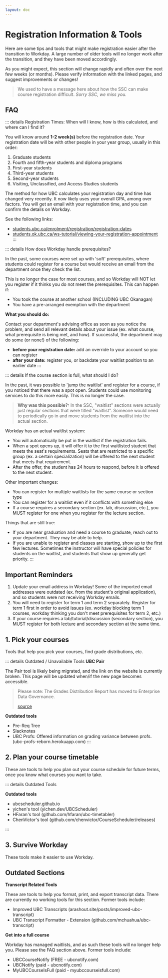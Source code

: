 ```yaml
---
layout: doc
---
```


# Registration Information & Tools

Here are some tips and tools that might make registration easier after the transition to Workday. A large number of older tools will no longer work after the transition, and they have been moved accordingly.

As you might expect, this section will change rapidly and often over the next few weeks (or months). Please verify information with the linked pages, and suggest improvements or changes!

> We used to have a message here about how the SSC can make course registration difficult. *Sorry SSC, we miss you.*

## FAQ

::: details Registration Times: When will I know, how is this calculated, and where can I find it?

You will know around **1-2 week(s)** before the registration date. Your registration date will be with other people in your year group, usually in this order:

1. Graduate students
2. Fourth and fifth-year students and diploma programs
3. First-year students
4. Third-year students
5. Second-year students
6. Visiting, Unclassified, and Access Studies students

The method for how UBC calculates your registration day and time has changed very recently. It now likely uses your overall GPA, among over factors. You will get an email with your registration time, and you can confirm the details on Workday. 

See the following links:

- [students.ubc.ca/enrolment/registration/registration-dates](https://students.ubc.ca/enrolment/registration/registration-dates)
- [students.ok.ubc.ca/ws-tutorial/viewing-your-registration-appointment](https://students.ok.ubc.ca/ws-tutorial/viewing-your-registration-appointment/)
:::

::: details How does Workday handle prerequisites?

In the past, some courses were set up with 'soft' prerequisites, where students could register for a course but would receive an email from the department once they check the list. 

This is no longer the case for most courses, and so Workday will NOT let you register if it thinks you do not meet the prerequisites. This can happen if:

- You took the course at another school (INCLUDING UBC Okanagan)
- You have a pre-arranged exemption with the department

**What you should do:** 

Contact your department's advising office as soon as you notice the problem, and send all relevant details about your issue (ex. what course, what prerequisite is being met, and how). If successful, the department may do some (or none!) of the following:

- **before your registration date:** add an override to your account so you can register
- **after your date:** register you, or backdate your waitlist position to an earlier date
:::

::: details If the course section is full, what should I do?

In the past, it was possible to 'jump the waitlist' and register for a course, if you noticed that there was a spot open. Students could use monitoring services to do this more easily. This is no longer the case.

> **Why was this possible?:** In the SSC, "waitlist" sections were actually just regular sections that were titled "waitlist". Someone would need to periodically go in and move students from the waitlist into the actual section.

Workday has an actual waitlist system:

- You will automatically be put in the waitlist if the registration fails.
- When a spot opens up, it will offer it to the first waitlisted student that meets the seat's requirements. Seats that are restricted to a specific group (ex. a certain specialization) will be offered to the next student that meets that requirement.
- After the offer, the student has 24 hours to respond, before it is offered to the next student.

Other important changes:

- You can register for multiple waitlists for the same course or section type
- You can register for a waitlist even if it conflicts with something else
- If a course requires a secondary section (ex. lab, discussion, etc.), you MUST register for one when you register for the lecture section.

Things that are still true:

- If you are near graduation and need a course to graduate, reach out to your department. They may be able to help.
- If you are unable to register and classes are starting, show up to the first few lectures. Sometimes the instructor will have special policies for students on the waitlist, and students that show up generally get priority.
:::


## Important Reminders

1. Update your email address in Workday! Some of the imported email addresses were outdated (ex. from the student's original application), and so students were not receiving Workday emails.
2. You will need to register for term 1 and term 2 separately. Register for term 1 first in order to avoid issues (ex. workday blocking term 1 courses, workday thinking you don't meet prerequisites for term 2, etc.)
3. If your course requires a lab/tutorial/discussion (secondary section), you MUST register for both lecture and secondary section at the same time.




## 1. Pick your courses

Tools that help you pick your courses, find grade distributions, etc.

<CardContainer>
<Card 
    title="UBCGrades.com"
    image="/img/card-tools.jpg"
    description="This site lets you see past grade distributions for courses. You can use it to judge difficulty, or see how grades changed between each sections or year."
    link="https://ubcgrades.com"
    :tags="['Course Difficulty', 'GPA']"
/>
<Card 
    title="RateMyProf"
    image="https://www.ratemyprofessors.com/static/media/meta-no-thumbs.16c7cf81.png"
    description="Some courses will specify who is teaching, and this tool lets you read past reviews."
    link="http://www.ratemyprofessors.com/campusRatings.jsp?sid=1413"
    :tags="['Course Difficulty', 'Instructors']"
/>
<Card 
    title="UBC Profs Search"
    image="/img/card-tools.jpg"
    description="Shows what courses (and UBCGrades links to those courses) that a prof has taught in the past. Useful for finding the past grade distributions or research interests of a certain prof."
    link="https://profsearch.randyzhu.com"
    :tags="['Course Difficulty', 'Instructors']"
/>
<Card 
    title="UBCExplorer.io"
    image="/img/card-tools.jpg"
    description="This tool should let you see all course prereqs/coreqs and dependencies. (unverified)"
    link="https://ubcexplorer.io/"
    :tags="['Planning', 'Prerequisites']"
/>
<Card 
    title="UBC Pair"
    image="/img/card-tools.jpg"
    description="Official UBC grade distribution tool, which is more accurate but harder to use. You will need ot access using your UBC VPN, or use it on campus."
    :tags="['Course Difficulty', 'GPA']"
    disabled=true
/>
</CardContainer>

::: details Outdated / Unavailable Tools
**UBC Pair**

The Pair tool is likely being migrated, and the link on the website is currently broken. This page will be updated when/if the new page becomes accessible.

> Please note: The Grades Distribution Report has moved to Enterprise Data Governance.
> 
> [source](https://pair.ubc.ca/student-data-analytics/performance/)

**Outdated tools**

- Pre-Req Tree
- Slacknotes
- UBC Profs: Offered information on grading variance between profs. (ubc-profs-reborn.herokuapp.com)
:::


## 2. Plan your course timetable

These are tools to help you plan out your course schedule for future terms, once you know what courses you want to take.

<CardContainer>
<Card 
    title="UBCScheduler"
    image="/img/card-tools.jpg"
    description="This is the 'only student-developed app that has permission to access the UBC course database, ensuring the information is accurate and up-to-date'. It includes a schedule generator, drag and drop calendar, schedule type (late start, days off, etc), etc. Funded by the AMS Student Initiatives Fund and UBC eHub."
    link="https://ubcscheduler.ca"
    :tags="['Scheduling']"
/>
<Card 
    title="UBC Schedule Optimizer"
    image="/img/card-tools.jpg"
    description="A website for creating schedules based on walking times, gaps between classes, prof-ratings, and more. After inputting the courses you want to take, the tool will build you a few schedules."
    link="https://ubc-schedule-optimizer.herokuapp.com/"
    :tags="['Scheduling']"
/>
</CardContainer>

::: details Outdated Tools

**Outdated tools**

- ubcscheduler.github.io
- yichen's tool (yichen.dev/UBCScheduler)
- HFaran's tool (github.com/hfaran/ubc-timetabler)
- ChenVictor's tool (github.com/chenvictor/CourseScheduler/releases)

:::

## 3. Survive Workday

These tools make it easier to use Workday.

<CardContainer>
<Card 
    title="Workday-Hide-Average"
    image="/img/card-tools.jpg"
    description="This browser extension will hide your average until you hover over it, so taht you feel more comfortable opening Workday around other people."
    link="https://github.com/tobyL05/Workday-Hide-Average"
    :tags="['Workday']"
/>
<Card 
    title="Workday Calendar Tool"
    image="/img/card-tools.jpg"
    description="This browser extension will let you view how courses fit into your schedule as you browse the course list. It does not create a worklist for you, so be sure to create that separately."
    link="https://github.com/mlool/workday-calendar-extension?tab=readme-ov-file#download"
    :tags="['Workday']"
/>
<Card 
    title="Custom Workday Courselist"
    image="/img/card-tools.jpg"
    description="This extension enhances Workday's messy course search list by compacting and categorizing courses, as well as displaying course descriptions, averages, instructors, and more through an intuitive layout on the same page."
    link="https://github.com/JustintyC/Custom-Workday-Courselist-Extension"
    :tags="['Workday']"
/>
<Card 
    title="Import your schedule to your calendar"
    image="/img/card-tools.jpg"
    description="This tool will let you import your worklists from Workday into your calendar software."
    link="https://workday2ics.pedram.tech"
    :tags="['Workday']"
/>

</CardContainer>

## Outdated Sections

**Transcript Related Tools**

These are tools to help you format, print, and export transcript data. There are currently no working tools for this section. Former tools include:

- Improved UBC Transcripts (arashout.site/posts/improved-ubc-transcript)
- UBC Transcript Formatter - Extension (github.com/mchuahua/ubc-transcript)

**Get into a full course**

Workday has managed waitlists, and as such these tools will no longer help you. Please see the FAQ section above. Former tools include:

- UBCCourseNotify (FREE - ubcnotify.com)
- UBCNotify (paid - ubcnotify.com)
- MyUBCCourseIsFull (paid - myubccourseisfull.com)
